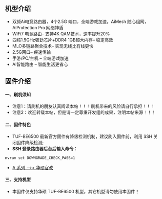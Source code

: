 ## 机型介绍
* 双频Ai电竞路由器，4个2.5G 端口，全端游戏加速，AiMesh 随心组网，AiProtection Pro 网络神盾
* WiFi7 电竞路由– 支持4K QAM技术，速率提升20%
* 四核1.5GHz强劲芯片+DDR4 1GB超大内存– 稳定高效 
* MLO多链路聚合技术– 实现无线比有线更快
*  2.5G网口– 疾速传输
* 手游/PC/主机 – 全端游戏加速
* Ai智能路由 – 智能生活更省心

## 固件介绍
#### 一、刷机须知
* 注意1：请刷机的朋友认真阅读本帖！！！刷机带来的风险请自行承担！！！
* 注意2：欢迎转载本帖，但是请一定尊重开发组的成果，注明本帖来源！！！

#### 二、固件特色
* TUF-BE6500 最新官方固件有降级检测机制，建议刷入固件前，利用 SSH 关闭固件降级检测;
* **SSH 登录路由器后台后输入命令：**
```
nvram set DOWNGRADE_CHECK_PASS=1
```

* [A 系列 ——>> 华硕官改](/zh/guide/asus/firmware-a.md)

#### 三、支持机型
* 本固件仅支持华硕 TUF-BE6500 机型，其它机型请勿使用本固件！
